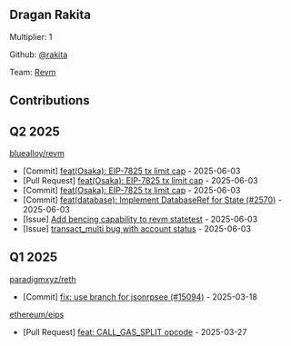 
## Dragan Rakita
Multiplier: 1

Github: [@rakita](https://github.com/rakita)

Team: [Revm](https://github.com/bluealloy/revm/commits/main/?author=rakita)

## Contributions

## Q2 2025


[bluealloy/revm](https://github.com/bluealloy/revm)
* [Commit] [feat(Osaka): EIP-7825 tx limit cap](https://github.com/bluealloy/revm/commit/5e0c2a0b0555a393d454525db8cf4995fcda144c) - 2025-06-03
* [Pull Request] [feat(Osaka): EIP-7825 tx limit cap](https://github.com/bluealloy/revm/pull/2575) - 2025-06-03
* [Commit] [feat(Osaka): EIP-7825 tx limit cap](https://github.com/bluealloy/revm/commit/d8e1bfe294b125c382c416816b0a49cf8496aa71) - 2025-06-03
* [Commit] [feat(database): Implement DatabaseRef for State (#2570)](https://github.com/bluealloy/revm/commit/28cbc81c2c90bfef0c22accfc8813507181fc138) - 2025-06-03
* [Issue] [Add bencing capability to revm statetest](https://github.com/bluealloy/revm/issues/2573) - 2025-06-03
* [Issue] [transact_multi bug with account status](https://github.com/bluealloy/revm/issues/2572) - 2025-06-03
## Q1 2025

[paradigmxyz/reth](https://github.com/paradigmxyz/reth)
* [Commit] [fix: use branch for jsonrpsee (#15094)](https://github.com/paradigmxyz/reth/commit/e5bf1269210afffb72104374f4c25c9d205e088c) - 2025-03-18

[ethereum/eips](https://github.com/ethereum/eips)
* [Pull Request] [feat: CALL_GAS_SPLIT opcode](https://github.com/ethereum/EIPs/pull/9558) - 2025-03-27
